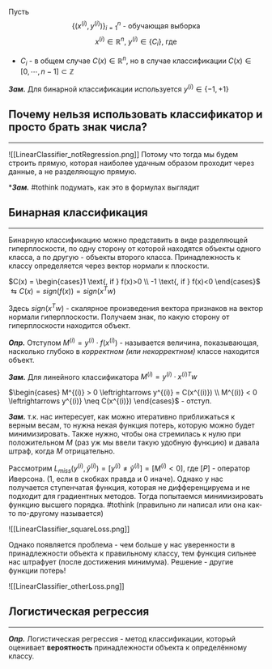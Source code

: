 Пусть
$$\{(x^{(i)}, y^{(i)})\}_{i=1}^n \text{ - обучающая выборка}$$
$$x^{(i)}\in\mathbb{R}^n \text{, } y^{(i)}\in\{C_i\} \text{, где}$$
- $C_i$ - в общем случае  $C(x)\in \mathbb{R}^n$, но в случае классификации $C(x)\in[0,\cdots, n-1]\subset \mathbb{Z}$ 

***Зам.*** Для бинарной классификации используется $y^{(i)}\in\{-1, +1\}$

## Почему нельзя использовать классификатор и просто брать знак числа?
---
![[LinearClassifier_notRegression.png]]
Потому что тогда мы будем строить прямую, которая наиболее удачным образом проходит через данные, а не разделяющую прямую. 

****Зам.*** #tothink  подумать, как это в формулах выглядит


## Бинарная классификация
---
Бинарную классификацию можно представить в виде разделяющей гиперплоскости, по одну сторону от которой находятся объекты одного класса, а по другую - объекты второго класса. Принадлежность к классу определяется через вектор нормали к плоскости. 

$C(x) = \begin{cases}1 \text{, if } f(x)>0 \\ -1 \text{, if } f(x)<0 \end{cases}$ $\leftrightarrows C(x) = sign(f(x)) = sign(x^Tw)$

Здесь $sign(x^Tw)$ - скалярное произведения вектора признаков на вектор нормали гиперплоскости. Получаем знак, по какую сторону от гиперплоскости находится объект. 

***Опр.*** Отступом $M^{(i)} = y^{(i)} \cdot f(x^{(i)})$ - называется величина, показывающая, насколько глубоко в *корректном (или некорректном)* классе находится объект.

***Зам.*** Для линейного классификатора $M^{(i)} = y^{(i)} \cdot x^{(i)T}w$ 

$\begin{cases} M^{(i)} > 0 \leftrightarrows y^{(i)} = C(x^{(i)}) \\ M^{(i)} < 0 \leftrightarrows y^{(i)} \neq C(x^{(i)}) \end{cases}$ - отступ.

***Зам.*** т.к. нас интересует, как можно итеративно приближаться к верным весам, то нужна некая функция потерь, которую можно будет минимизировать. Также нужно, чтобы она стремилась к нулю при положительном $M$ (раз уж мы ввели такую удобную функцию) и давала штраф, когда $M$ отрицательно.

Рассмотрим $L_{miss}(y^{(i)}, \hat{y}^{(i)}) = [y^{(i)} \neq \hat{y}^{(i)}] = [M^{(i)} < 0]$, где $[P]$ - оператор Иверсона. (1, если в скобках правда и 0 иначе). Однако у нас получается ступенчатая функция, которая не дифференцируема и не подходит для градиентных методов. Тогда попытаемся минимизировать функцию высшего порядка. #tothink (правильно ли написал или она как-то по-другому называется)

![[LinearClassifier_squareLoss.png]]

Однако появляется проблема - чем больше у нас уверенности в принадлежности объекта к правильному классу, тем функция сильнее нас штрафует (после достижения минимума). Решение - другие функции потерь!

![[LinearClassifier_otherLoss.png]]

## Логистическая регрессия
---
***Опр.*** Логистическая регрессия - метод классификации, который оценивает **вероятность** принадлежности объекта к определённому классу.


